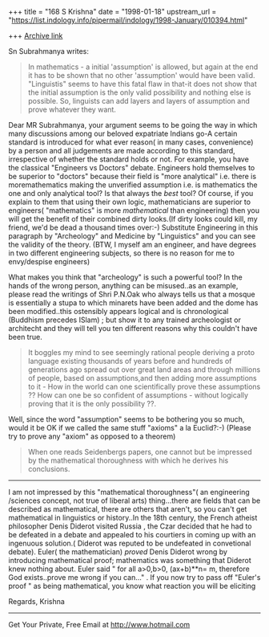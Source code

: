+++
title = "168 S Krishna"
date = "1998-01-18"
upstream_url = "https://list.indology.info/pipermail/indology/1998-January/010394.html"

+++
[Archive link](https://list.indology.info/pipermail/indology/1998-January/010394.html)

Sn Subrahmanya writes:
>In mathematics - a initial 'assumption' is allowed, but again at
>the end it has to be shown that no other 'assumption' would have
>been valid.
>"Linguistis" seems to have this fatal flaw in that-it
>does not show that the initial assumption is the only valid possibility
>and nothing else is possible. So, linguists
>can add layers and layers of assumption and prove whatever they want.



Dear MR Subrahmanya, your argument seems to be going the way in which
many discussions among our beloved expatriate Indians go-A certain
standard is introduced for what ever reason( in many cases, convenience)
by a person and all judgements are made according to this standard,
irrespective of whether the standard holds or not. For example, you have
the classical "Engineers vs Doctors" debate. Engineers hold themselves
to be superior to "doctors"
because their field is "more analytical" i.e. there is moremathematics
making the unverified assumption  i.e. is mathematics the one and only
analytical tool? Is that always the *best* tool? Of course, if you
explain to them that using their own logic, mathematicians are superior
to engineers( "mathematics" is more *mathematical* than engineering)
then you will get the benefit of their combined dirty looks.(If dirty
looks could kill, my friend, we'd be dead a thousand times over:-)
Substitute Engineering in this paragraph by "Archeology" and Medicine by
"Linguistics" and you can see the validity of the theory.
(BTW, I myself am an engineer, and have degrees in two different
engineering subjects, so there is no reason for me to envy/despise
engineers)

 What makes you think that "archeology" is such a powerful tool? In the
hands of the wrong person, anything can be misused..as an example,
please read the writings of Shri P.N.Oak who always tells us that
a mosque is essentially a stupa to which minarets have been added and
the dome has been modified..this ostensibly appears logical and is
chronological (Buddhism precedes ISlam) ; but show it to any trained
archeologist or architecht and they will tell you ten different reasons
why this couldn't have been true.


>
>It boggles my mind to see seemingly rational
>people deriving a proto language existing thousands of years before and
>hundreds of generations  ago spread out
>over great land areas and through millions of people, based on
>assumptions,and then adding more assumptions to it -
>How in the world can one scientifically prove these assumptions ??
>How can one be so confident of assumptions - without logically
>proving that it is the only possibility ??.


Well, since the word "assumption" seems to be bothering you so much,
would it be OK if we called the same stuff "axioms" a la Euclid?:-)
(Please try to prove any "axiom" as opposed to a theorem)

>
>When one reads Seidenbergs papers, one cannot but be impressed by the
>mathematical thoroughness with which he derives his conclusions.
 -------------------------

I am not impressed by this "mathematical thoroughness"( an engineering
/sciences concept, not true of liberal arts) thing...there are fields
that can be described as mathematical, there are others that aren't, so
you can't get mathematical in linguistics or history..In the 18th
century, the French  atheist philosopher Denis Diderot visited Russia ,
the Czar decided that he had to be defeated in a debate and appealed to
his courtiers in coming up with an ingenuous solution.( Diderot was
reputed to be undefeated in convetional debate). Euler( the
mathematician) *proved*  Denis Diderot wrong by introducing mathematical
proof; mathematics was something that Diderot knew nothing about. Euler
said " for all a>0,b>0, (ax+b)**n= m, therefore God exists..prove me
wrong if you can..." . If you now try to pass off "Euler's proof " as
being mathematical, you know what reaction you will be eliciting

Regards,
Krishna

______________________________________________________
Get Your Private, Free Email at http://www.hotmail.com



